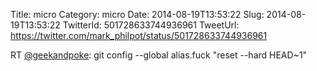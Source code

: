 Title: micro
Category: micro
Date: 2014-08-19T13:53:22
Slug: 2014-08-19T13:53:22
TwitterId: 501728633744936961
TweetUrl: https://twitter.com/mark_philpot/status/501728633744936961

RT [@geekandpoke](https://twitter.com/geekandpoke): git config --global alias.fuck "reset --hard HEAD~1"